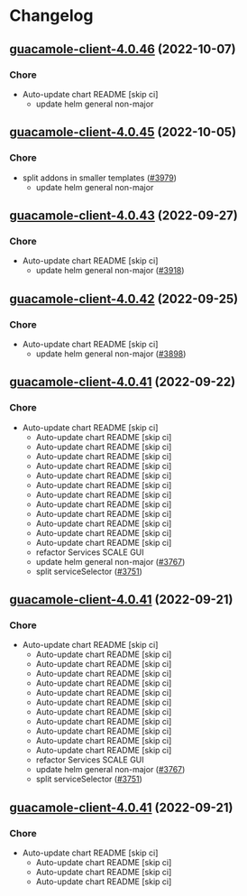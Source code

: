 # Changelog



## [guacamole-client-4.0.46](https://github.com/truecharts/charts/compare/guacamole-client-4.0.45...guacamole-client-4.0.46) (2022-10-07)

### Chore

- Auto-update chart README [skip ci]
  - update helm general non-major




## [guacamole-client-4.0.45](https://github.com/truecharts/charts/compare/guacamole-client-4.0.44...guacamole-client-4.0.45) (2022-10-05)

### Chore

- split addons in smaller templates ([#3979](https://github.com/truecharts/charts/issues/3979))
  - update helm general non-major




## [guacamole-client-4.0.43](https://github.com/truecharts/charts/compare/guacamole-client-4.0.42...guacamole-client-4.0.43) (2022-09-27)

### Chore

- Auto-update chart README [skip ci]
  - update helm general non-major ([#3918](https://github.com/truecharts/charts/issues/3918))




## [guacamole-client-4.0.42](https://github.com/truecharts/charts/compare/guacamole-client-4.0.41...guacamole-client-4.0.42) (2022-09-25)

### Chore

- Auto-update chart README [skip ci]
  - update helm general non-major ([#3898](https://github.com/truecharts/charts/issues/3898))




## [guacamole-client-4.0.41](https://github.com/truecharts/charts/compare/guacamole-client-4.0.40...guacamole-client-4.0.41) (2022-09-22)

### Chore

- Auto-update chart README [skip ci]
  - Auto-update chart README [skip ci]
  - Auto-update chart README [skip ci]
  - Auto-update chart README [skip ci]
  - Auto-update chart README [skip ci]
  - Auto-update chart README [skip ci]
  - Auto-update chart README [skip ci]
  - Auto-update chart README [skip ci]
  - Auto-update chart README [skip ci]
  - Auto-update chart README [skip ci]
  - Auto-update chart README [skip ci]
  - Auto-update chart README [skip ci]
  - Auto-update chart README [skip ci]
  - refactor Services SCALE GUI
  - update helm general non-major ([#3767](https://github.com/truecharts/charts/issues/3767))
  - split serviceSelector ([#3751](https://github.com/truecharts/charts/issues/3751))




## [guacamole-client-4.0.41](https://github.com/truecharts/charts/compare/guacamole-client-4.0.40...guacamole-client-4.0.41) (2022-09-21)

### Chore

- Auto-update chart README [skip ci]
  - Auto-update chart README [skip ci]
  - Auto-update chart README [skip ci]
  - Auto-update chart README [skip ci]
  - Auto-update chart README [skip ci]
  - Auto-update chart README [skip ci]
  - Auto-update chart README [skip ci]
  - Auto-update chart README [skip ci]
  - Auto-update chart README [skip ci]
  - Auto-update chart README [skip ci]
  - Auto-update chart README [skip ci]
  - Auto-update chart README [skip ci]
  - refactor Services SCALE GUI
  - update helm general non-major ([#3767](https://github.com/truecharts/charts/issues/3767))
  - split serviceSelector ([#3751](https://github.com/truecharts/charts/issues/3751))




## [guacamole-client-4.0.41](https://github.com/truecharts/charts/compare/guacamole-client-4.0.40...guacamole-client-4.0.41) (2022-09-21)

### Chore

- Auto-update chart README [skip ci]
  - Auto-update chart README [skip ci]
  - Auto-update chart README [skip ci]
  - Auto-update chart README [skip ci]

